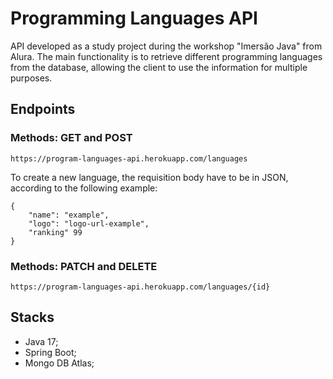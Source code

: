 # Programming Languages API
API developed as a study project during the workshop "Imersão Java" from Alura. The main functionality is to retrieve different programming languages from the database, allowing the client to use the information for multiple purposes.

## Endpoints
### Methods: GET and POST
`https://program-languages-api.herokuapp.com/languages`

To create a new language, the requisition body have to be in JSON, according to the following example:
```
{
    "name": "example",
    "logo": "logo-url-example",
    "ranking" 99
} 
```

### Methods: PATCH and DELETE
`https://program-languages-api.herokuapp.com/languages/{id}`

## Stacks
- Java 17;
- Spring Boot;
- Mongo DB Atlas;